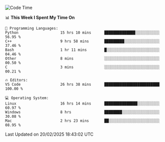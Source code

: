 
<!--START_SECTION:waka-->
![Code Time](http://img.shields.io/badge/Code%20Time-3%2C124%20hrs%206%20mins-blue)

📊 **This Week I Spent My Time On** 

```text
💬 Programming Languages: 
Python                   15 hrs 10 mins      ██████████████░░░░░░░░░░░   56.95 % 
C++                      9 hrs 58 mins       █████████░░░░░░░░░░░░░░░░   37.46 % 
Bash                     1 hr 11 mins        █░░░░░░░░░░░░░░░░░░░░░░░░   04.46 % 
Other                    8 mins              ░░░░░░░░░░░░░░░░░░░░░░░░░   00.50 % 
C                        3 mins              ░░░░░░░░░░░░░░░░░░░░░░░░░   00.21 % 

🔥 Editors: 
VS Code                  26 hrs 38 mins      █████████████████████████   100.00 % 

💻 Operating System: 
Linux                    16 hrs 14 mins      ███████████████░░░░░░░░░░   60.97 % 
Windows                  8 hrs               ████████░░░░░░░░░░░░░░░░░   30.08 % 
Mac                      2 hrs 23 mins       ██░░░░░░░░░░░░░░░░░░░░░░░   08.95 % 
```


 Last Updated on 20/02/2025 18:43:02 UTC
<!--END_SECTION:waka-->

